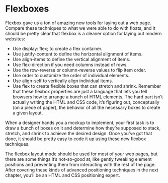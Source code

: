 # Flexboxes

Flexbox gave us a ton of amazing new tools for laying out a web page. Compare these techniques to what we were able to do with floats, and it should be pretty clear that flexbox is a cleaner option for laying out modern websites:

* Use display: flex; to create a flex container.
* Use justify-content to define the horizontal alignment of items.
* Use align-items to define the vertical alignment of items.
* Use flex-direction if you need columns instead of rows.
* Use the row-reverse or column-reverse values to flip item order.
* Use order to customize the order of individual elements.
* Use align-self to vertically align individual items.
* Use flex to create flexible boxes that can stretch and shrink.
Remember that these flexbox properties are just a language that lets you tell browsers how to arrange a bunch of HTML elements. The hard part isn’t actually writing the HTML and CSS code, it’s figuring out, conceptually (on a piece of paper), the behavior of all the necessary boxes to create a given layout.

When a designer hands you a mockup to implement, your first task is to draw a bunch of boxes on it and determine how they’re supposed to stack, stretch, and shrink to achieve the desired design. Once you’ve got that done, it should be pretty easy to code it up using these new flexbox techniques.

The flexbox layout mode should be used for most of your web pages, but there are some things it’s not-so-good at, like gently tweaking element positions and preventing them from interacting with the rest of the page. After covering these kinds of advanced positioning techniques in the next chapter, you’ll be an HTML and CSS positioning expert.

